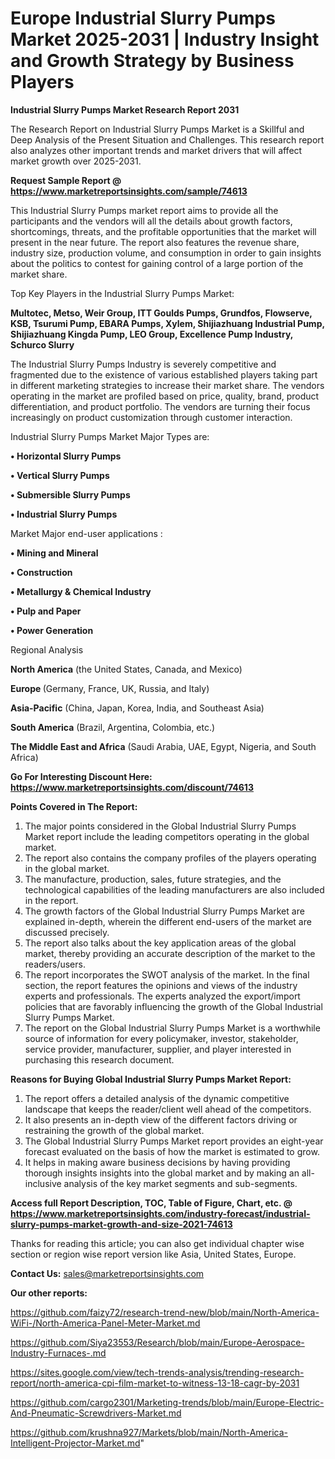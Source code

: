  # Europe Industrial Slurry Pumps Market 2025-2031 | Industry Insight and Growth Strategy by Business Players

<strong>Industrial Slurry Pumps Market Research Report 2031</strong>

The Research Report on Industrial Slurry Pumps Market is a Skillful and Deep Analysis of the Present Situation and Challenges. This research report also analyzes other important trends and market drivers that will affect market growth over 2025-2031.

<strong>Request Sample Report @ <a href=https://www.marketreportsinsights.com/sample/74613>https://www.marketreportsinsights.com/sample/74613</a></strong>

This Industrial Slurry Pumps market report aims to provide all the participants and the vendors will all the details about growth factors, shortcomings, threats, and the profitable opportunities that the market will present in the near future. The report also features the revenue share, industry size, production volume, and consumption in order to gain insights about the politics to contest for gaining control of a large portion of the market share.

Top Key Players in the Industrial Slurry Pumps Market:

<strong>Multotec, Metso, Weir Group, ITT Goulds Pumps, Grundfos, Flowserve, KSB, Tsurumi Pump, EBARA Pumps, Xylem, Shijiazhuang Industrial Pump, Shijiazhuang Kingda Pump, LEO Group, Excellence Pump Industry, Schurco Slurry</strong>

The Industrial Slurry Pumps Industry is severely competitive and fragmented due to the existence of various established players taking part in different marketing strategies to increase their market share. The vendors operating in the market are profiled based on price, quality, brand, product differentiation, and product portfolio. The vendors are turning their focus increasingly on product customization through customer interaction.

Industrial Slurry Pumps Market Major Types are:

<strong>• Horizontal Slurry Pumps

• Vertical Slurry Pumps

• Submersible Slurry Pumps

• Industrial Slurry Pumps</strong>

Market Major end-user applications :

<strong>• Mining and Mineral

• Construction

• Metallurgy & Chemical Industry

• Pulp and Paper

• Power Generation</strong>

Regional Analysis

</u><strong><b>North America</b></strong> (the United States, Canada, and Mexico)

<strong><b>Europe </b></strong>(Germany, France, UK, Russia, and Italy)

<strong><b>Asia-Pacific</b></strong> (China, Japan, Korea, India, and Southeast Asia)

<strong><b>South America</b></strong> (Brazil, Argentina, Colombia, etc.)

<strong><b>The Middle East and Africa</b></strong> (Saudi Arabia, UAE, Egypt, Nigeria, and South Africa)

<strong>Go For Interesting Discount Here: <a href=https://www.marketreportsinsights.com/discount/74613>https://www.marketreportsinsights.com/discount/74613</a></strong>

<strong>Points Covered in The Report:</strong>
<ol>
  <li>The major points considered in the Global Industrial Slurry Pumps Market report include the leading competitors operating in the global market.</li>
  <li>The report also contains the company profiles of the players operating in the global market.</li>
  <li>The manufacture, production, sales, future strategies, and the technological capabilities of the leading manufacturers are also included in the report.</li>
  <li>The growth factors of the Global Industrial Slurry Pumps Market are explained in-depth, wherein the different end-users of the market are discussed precisely.</li>
  <li>The report also talks about the key application areas of the global market, thereby providing an accurate description of the market to the readers/users.</li>
  <li>The report incorporates the SWOT analysis of the market. In the final section, the report features the opinions and views of the industry experts and professionals. The experts analyzed the export/import policies that are favorably influencing the growth of the Global Industrial Slurry Pumps Market.</li>
  <li>The report on the Global Industrial Slurry Pumps Market is a worthwhile source of information for every policymaker, investor, stakeholder, service provider, manufacturer, supplier, and player interested in purchasing this research document.</li>
</ol>
<strong>Reasons for Buying Global Industrial Slurry Pumps Market Report:</strong>

<ol>
  <li>The report offers a detailed analysis of the dynamic competitive landscape that keeps the reader/client well ahead of the competitors.</li>
  <li>It also presents an in-depth view of the different factors driving or restraining the growth of the global market.</li>
  <li>The Global Industrial Slurry Pumps Market report provides an eight-year forecast evaluated on the basis of how the market is estimated to grow.</li>
  <li>It helps in making aware business decisions by having providing thorough insights insights into the global market and by making an all-inclusive analysis of the key market segments and sub-segments.</li>
</ol>
<strong>Access full Report Description, TOC, Table of Figure, Chart, etc. @ <a href=https://www.marketreportsinsights.com/industry-forecast/industrial-slurry-pumps-market-growth-and-size-2021-74613>https://www.marketreportsinsights.com/industry-forecast/industrial-slurry-pumps-market-growth-and-size-2021-74613</a></strong>


Thanks for reading this article; you can also get individual chapter wise section or region wise report version like Asia, United States, Europe.

<strong>Contact Us:</strong>
sales@marketreportsinsights.com

<strong>Our other reports:</strong>

<a href=https://github.com/faizy72/research-trend-new/blob/main/North-America-WiFi-/North-America-Panel-Meter-Market.md>https://github.com/faizy72/research-trend-new/blob/main/North-America-WiFi-/North-America-Panel-Meter-Market.md</a>

<a href=https://github.com/Siya23553/Research/blob/main/Europe-Aerospace-Industry-Furnaces-.md>https://github.com/Siya23553/Research/blob/main/Europe-Aerospace-Industry-Furnaces-.md</a>

<a href=https://sites.google.com/view/tech-trends-analysis/trending-research-report/north-america-cpi-film-market-to-witness-13-18-cagr-by-2031>https://sites.google.com/view/tech-trends-analysis/trending-research-report/north-america-cpi-film-market-to-witness-13-18-cagr-by-2031</a>

<a href=https://github.com/cargo2301/Marketing-trends/blob/main/Europe-Electric-And-Pneumatic-Screwdrivers-Market.md>https://github.com/cargo2301/Marketing-trends/blob/main/Europe-Electric-And-Pneumatic-Screwdrivers-Market.md</a>

<a href=https://github.com/krushna927/Markets/blob/main/North-America-Intelligent-Projector-Market.md>https://github.com/krushna927/Markets/blob/main/North-America-Intelligent-Projector-Market.md</a>"
